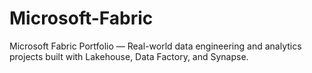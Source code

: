 # Microsoft-Fabric
Microsoft Fabric Portfolio — Real-world data engineering and analytics projects built with Lakehouse, Data Factory, and Synapse.
